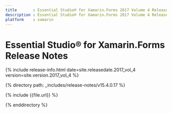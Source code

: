 ```yaml
---
title       : Essential Studio® for Xamarin.Forms 2017 Volume 4 Release Notes
description : Essential Studio® for Xamarin.Forms 2017 Volume 4 Release Notes
platform    : xamarin
---
```


# Essential Studio® for Xamarin.Forms Release Notes

{% include release-info.html date=site.releasedate.2017_vol_4 version=site.version.2017_vol_4 %} 

{% directory path: _includes/release-notes/v15.4.0.17 %}

{% include {{file.url}} %}

{% enddirectory %}